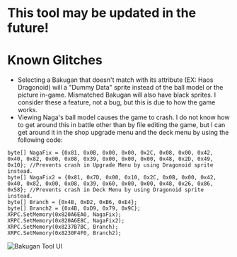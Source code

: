 # This tool may be updated in the future!

# Known Glitches
* Selecting a Bakugan that doesn't match with its attribute (EX: Haos Dragonoid) will a "Dummy Data" sprite instead of the ball model or the picture in-game. Mismatched Bakugan will also have black sprites. I consider these a feature, not a bug, but this is due to how the game works.
* Viewing Naga's ball model causes the game to crash. I do not know how to get around this in battle other than by file editing the game, but I can get around it in the shop upgrade menu and the deck menu by using the following code:
```
byte[] NagaFix = {0x81, 0x0B, 0x00, 0x00, 0x2C, 0x08, 0x00, 0x42, 0x40, 0x82, 0x00, 0x08, 0x39, 0x00, 0x00, 0x00, 0x48, 0x2D, 0x49, 0x10}; //Prevents crash in Upgrade Menu by using Dragonoid sprite instead.
byte[] NagaFix2 = {0x81, 0x7D, 0x00, 0x10, 0x2C, 0x0B, 0x00, 0x42, 0x40, 0x82, 0x00, 0x08, 0x39, 0x60, 0x00, 0x00, 0x48, 0x26, 0x86, 0x58}; //Prevents crash in Deck Menu by using Dragonoid sprite instead.
byte[] Branch = {0x4B, 0xD2, 0xB6, 0xE4};
byte[] Branch2 = {0x4B, 0xD9, 0x79, 0x9C};
XRPC.SetMemory(0x820A6EA0, NagaFix);
XRPC.SetMemory(0x820A6E8C, NagaFix2);
XRPC.SetMemory(0x8237B7BC, Branch);
XRPC.SetMemory(0x8230F4F0, Branch2);
```

![Bakugan Tool UI](https://github.com/user-attachments/assets/ed55fc0a-2b5c-4db4-bc98-42d813428926)
